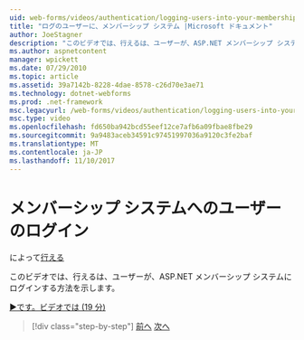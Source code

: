 ```yaml
---
uid: web-forms/videos/authentication/logging-users-into-your-membership-system
title: "ログのユーザーに、メンバーシップ システム |Microsoft ドキュメント"
author: JoeStagner
description: "このビデオでは、行えるは、ユーザーが、ASP.NET メンバーシップ システムにログインする方法を示します。"
ms.author: aspnetcontent
manager: wpickett
ms.date: 07/29/2010
ms.topic: article
ms.assetid: 39a7142b-8228-4dae-8578-c26d70e3ae71
ms.technology: dotnet-webforms
ms.prod: .net-framework
msc.legacyurl: /web-forms/videos/authentication/logging-users-into-your-membership-system
msc.type: video
ms.openlocfilehash: fd650ba942bcd55eef12ce7afb6a09fbae8fbe29
ms.sourcegitcommit: 9a9483aceb34591c97451997036a9120c3fe2baf
ms.translationtype: MT
ms.contentlocale: ja-JP
ms.lasthandoff: 11/10/2017
---
```

<a name="logging-users-into-your-membership-system"></a>メンバーシップ システムへのユーザーのログイン
====================
によって[行える](https://github.com/JoeStagner)

このビデオでは、行えるは、ユーザーが、ASP.NET メンバーシップ システムにログインする方法を示します。

[&#9654;です。ビデオでは (19 分)](https://channel9.msdn.com/Blogs/ASP-NET-Site-Videos/logging-users-into-your-membership-system)

>[!div class="step-by-step"]
[前へ](adding-users-to-your-membership-system.md)
[次へ](implement-the-registration-verification-pattern.md)
